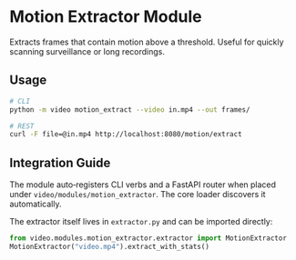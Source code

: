 # Motion Extractor Module

Extracts frames that contain motion above a threshold.  Useful for quickly scanning surveillance or long recordings.

## Usage

```bash
# CLI
python -m video motion_extract --video in.mp4 --out frames/

# REST
curl -F file=@in.mp4 http://localhost:8080/motion/extract
```

## Integration Guide

The module auto‑registers CLI verbs and a FastAPI router when placed under `video/modules/motion_extractor`.  The core loader discovers it automatically.

The extractor itself lives in `extractor.py` and can be imported directly:

```python
from video.modules.motion_extractor.extractor import MotionExtractor
MotionExtractor("video.mp4").extract_with_stats()
```


